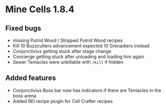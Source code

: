 # Mine Cells 1.8.4

## Fixed bugs

- missing Putrid Wood / Stripped Putrid Wood recipes
- Kill 10 Buzzcutters advancement expected 10 Grenadiers instead
- Conjunctivius getting stuck after stage change
- Concierge getting stuck after unloading and loading him again
- Sewer Tentacles were unkillable with `/kill` if hidden

## Added features

- Conjunctivius Boss bar now has indicators if there are Tentacles in the boss arena
- Added REI recipe plugin for Cell Crafter recipes
